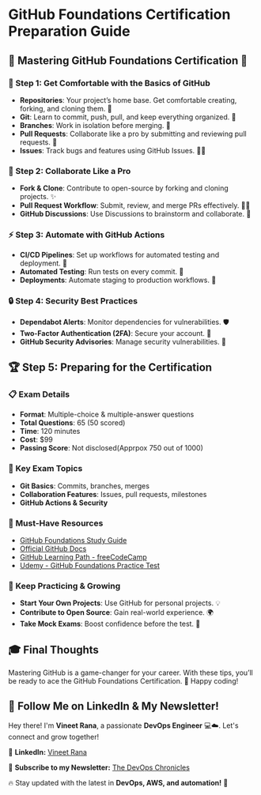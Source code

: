 # GitHub Foundations Certification Preparation Guide

## 🌟 Mastering GitHub Foundations Certification 🚀

### 📌 Step 1: Get Comfortable with the Basics of GitHub
- **Repositories**: Your project’s home base. Get comfortable creating, forking, and cloning them. 📂
- **Git**: Learn to commit, push, pull, and keep everything organized. 🔄
- **Branches**: Work in isolation before merging. 🌱
- **Pull Requests**: Collaborate like a pro by submitting and reviewing pull requests. 🤝
- **Issues**: Track bugs and features using GitHub Issues. 🐛✅

### 🤝 Step 2: Collaborate Like a Pro
- **Fork & Clone**: Contribute to open-source by forking and cloning projects. ✨
- **Pull Request Workflow**: Submit, review, and merge PRs effectively. 📝🔄
- **GitHub Discussions**: Use Discussions to brainstorm and collaborate. 💬

### ⚡ Step 3: Automate with GitHub Actions
- **CI/CD Pipelines**: Set up workflows for automated testing and deployment. 🚀
- **Automated Testing**: Run tests on every commit. 🧪
- **Deployments**: Automate staging to production workflows. 🔧

### 🔒 Step 4: Security Best Practices
- **Dependabot Alerts**: Monitor dependencies for vulnerabilities. 🛡
- **Two-Factor Authentication (2FA)**: Secure your account. 🔐
- **GitHub Security Advisories**: Manage security vulnerabilities. 🚨

## 🏆 Step 5: Preparing for the Certification
### 📋 Exam Details
- **Format**: Multiple-choice & multiple-answer questions
- **Total Questions**: 65 (50 scored)
- **Time**: 120 minutes
- **Cost**: $99
- **Passing Score**: Not disclosed(Apprpox 750 out of 1000)

### 🎯 Key Exam Topics
- **Git Basics**: Commits, branches, merges
- **Collaboration Features**: Issues, pull requests, milestones
- **GitHub Actions & Security**

### 📖 Must-Have Resources
- [GitHub Foundations Study Guide](https://assets.ctfassets.net/wfutmusr1t3h/1kmMx7AwI4qH8yIZgOmQlP/79e6ff1dfdee589d84a24dd763b1eef7/github-foundations-exam-study-guide__1_.pdf)
- [Official GitHub Docs](https://learn.microsoft.com/en-us/collections/o1njfe825p602p)
- [GitHub Learning Path - freeCodeCamp](https://www.youtube.com/watch?v=Jdc0i7RcBv8)
- [Udemy - GitHub Foundations Practice Test](https://www.cyberithub.com/github-foundations-certification-practice-test-questions-and-answers-part-1/)

### 🔄 Keep Practicing & Growing
- **Start Your Own Projects**: Use GitHub for personal projects. 💡
- **Contribute to Open Source**: Gain real-world experience. 🌍
- **Take Mock Exams**: Boost confidence before the test. 📝

## 🎓 Final Thoughts
Mastering GitHub is a game-changer for your career. With these tips, you’ll be ready to ace the GitHub Foundations Certification. 🚀 Happy coding!


## 🚀 Follow Me on LinkedIn & My Newsletter!  

Hey there! I'm **Vineet Rana**, a passionate **DevOps Engineer** 💻☁️. Let's connect and grow together!  

🔗 **LinkedIn:** [Vineet Rana](https://www.linkedin.com/in/vineetrana)  

📩 **Subscribe to my Newsletter:** [The DevOps Chronicles](https://www.linkedin.com/build-relation/newsletter-follow?entityUrn=7276114874349375488)  

🔥 Stay updated with the latest in **DevOps, AWS, and automation!** 🚀  
